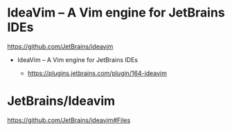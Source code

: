 # IdeaVim – A Vim engine for JetBrains IDEs

https://github.com/JetBrains/ideavim

- IdeaVim – A Vim engine for JetBrains IDEs

  - https://plugins.jetbrains.com/plugin/164-ideavim


# JetBrains/Ideavim

https://github.com/JetBrains/ideavim#Files